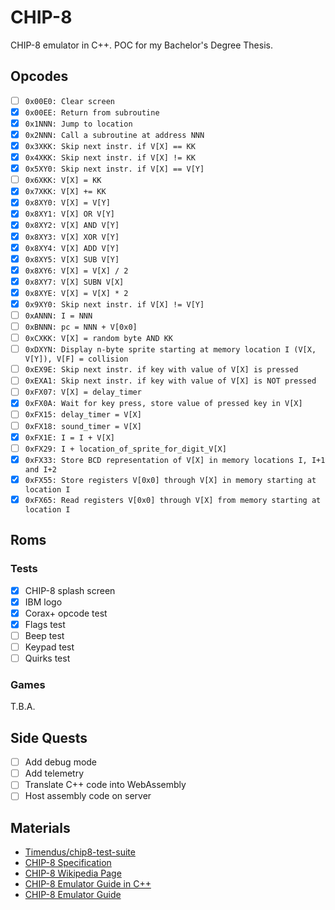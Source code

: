 # CHIP-8
CHIP-8 emulator in C++.
POC for my Bachelor's Degree Thesis.

## Opcodes
- [ ] ```0x00E0: Clear screen```
- [x] ```0x00EE: Return from subroutine```
- [x] ```0x1NNN: Jump to location```
- [x] ```0x2NNN: Call a subroutine at address NNN```
- [x] ```0x3XKK: Skip next instr. if V[X] == KK```
- [x] ```0x4XKK: Skip next instr. if V[X] != KK```
- [x] ```0x5XY0: Skip next instr. if V[X] == V[Y]```
- [ ] ```0x6XKK: V[X] = KK```
- [x] ```0x7XKK: V[X] += KK```
- [x] ```0x8XY0: V[X] = V[Y]```
- [x] ```0x8XY1: V[X] OR V[Y]```
- [x] ```0x8XY2: V[X] AND V[Y]```
- [x] ```0x8XY3: V[X] XOR V[Y]```
- [x] ```0x8XY4: V[X] ADD V[Y]```
- [x] ```0x8XY5: V[X] SUB V[Y]```
- [x] ```0x8XY6: V[X] = V[X] / 2```
- [x] ```0x8XY7: V[X] SUBN V[X]```
- [x] ```0x8XYE: V[X] = V[X] * 2```
- [x] ```0x9XY0: Skip next instr. if V[X] != V[Y]```
- [ ] ```0xANNN: I = NNN```
- [ ] ```0xBNNN: pc = NNN + V[0x0]```
- [ ] ```0xCXKK: V[X] = random byte AND KK```
- [ ] ```0xDXYN: Display n-byte sprite starting at memory location I (V[X, V[Y]), V[F] = collision```
- [ ] ```0xEX9E: Skip next instr. if key with value of V[X] is pressed```
- [ ] ```0xEXA1: Skip next instr. if key with value of V[X] is NOT pressed```
- [ ] ```0xFX07: V[X] = delay_timer```
- [x] ```0xFX0A: Wait for key press, store value of pressed key in V[X]```
- [ ] ```0xFX15: delay_timer = V[X]```
- [ ] ```0xFX18: sound_timer = V[X]```
- [x] ```0xFX1E: I = I + V[X]```
- [ ] ```0xFX29: I + location_of_sprite_for_digit_V[X]```
- [x] ```0xFX33: Store BCD representation of V[X] in memory locations I, I+1 and I+2```
- [x] ```0xFX55: Store registers V[0x0] through V[X] in memory starting at location I```
- [x] ```0xFX65: Read registers V[0x0] through V[X] from memory starting at location I```
## Roms
### Tests
- [x] CHIP-8 splash screen
- [x] IBM logo
- [x] Corax+ opcode test
- [x] Flags test
- [ ] Beep test
- [ ] Keypad test
- [ ] Quirks test

### Games
T.B.A.

## Side Quests
- [ ] Add debug mode
- [ ] Add telemetry
- [ ] Translate C++ code into WebAssembly
- [ ] Host assembly code on server

## Materials
- [Timendus/chip8-test-suite](https://github.com/Timendus/chip8-test-suite)
- [CHIP-8 Specification](http://devernay.free.fr/hacks/chip8/C8TECH10.HTM#1.0)
- [CHIP-8 Wikipedia Page](https://en.wikipedia.org/wiki/CHIP-8#Virtual_machine_description)
- [CHIP-8 Emulator Guide in C++](https://multigesture.net/articles/how-to-write-an-emulator-chip-8-interpreter)
- [CHIP-8 Emulator Guide](https://chip-8.github.io/links/#emulatorinterpreter-development)
